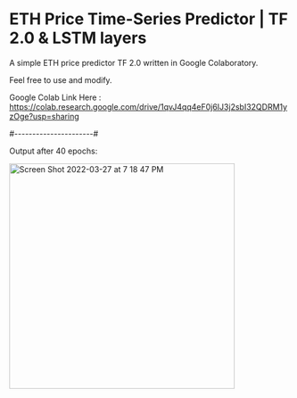 # ETH Price Time-Series Predictor | TF 2.0 & LSTM layers

A simple ETH price predictor TF 2.0 written in Google Colaboratory.

Feel free to use and modify.

Google Colab Link Here : https://colab.research.google.com/drive/1qvJ4qq4eF0j6IJ3j2sbI32QDRM1yzOge?usp=sharing

#----------------------#

Output after 40 epochs: 

<img width="404" alt="Screen Shot 2022-03-27 at 7 18 47 PM" src="https://user-images.githubusercontent.com/85031672/160305516-a08daac6-5aaf-4ba9-b3ae-20f311fafddf.png">
